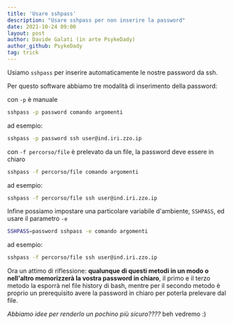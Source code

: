 ```yaml
---
title: 'Usare sshpass'
description: "Usare sshpass per non inserire la password"
date: 2021-10-24 09:00
layout: post
author: Davide Galati (in arte PsykeDady)
author_github: PsykeDady
tag: trick
---
```


Usiamo `sshpass` per inserire automaticamente le nostre password da ssh.

Per questo software abbiamo tre modalità di inserimento della password: 

con `-p` è manuale

```bash
sshpass -p password comando argomenti
```

ad esempio:
```bash
sshpass -p password ssh user@ind.iri.zzo.ip
```


con `-f percorso/file` è prelevato da un file, la password deve essere in chiaro
```bash
sshpass -f percorso/file comando argomenti
```

ad esempio:
```bash
sshpass -f percorso/file ssh user@ind.iri.zzo.ip
```


Infine possiamo impostare una particolare variabile d'ambiente, `SSHPASS`, ed usare il parametro `-e` 
```bash
SSHPASS=password sshpass -e comando argomenti
```
ad esempio:
```bash
sshpass -f percorso/file ssh user@ind.iri.zzo.ip 
```


Ora un attimo di riflessione: **qualunque di questi metodi in un modo o nell'altro memorizzerà la vostra password in chiaro**, il primo e il terzo metodo la esporrà nel file history di bash, mentre per il secondo metodo è proprio un prerequisito avere la password in chiaro per poterla prelevare dal file.

*Abbiamo idee per renderlo un pochino più sicuro????*
beh vedremo :)
